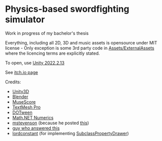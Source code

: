 # Physics-based swordfighting simulator

Work in progress of my bachelor's thesis  

Everything, including all 2D, 3D and music assets is opensource under MIT license - Only exception is some 3rd party code in [Assets/ExternalAssets](https://github.com/MarkusSecundus/PhysicsSwordfight/tree/master/Assets/ExternalAssets) where the licencing terms are explicitly stated.   

To open, use [Unity 2022.2.13](https://unity.com/releases/editor/archive)  

See [itch.io page](https://markussecundus.itch.io/httpsgithubcommarkussecundusphysicsswordfight)   
  
Credits:
 - [Unity3D](https://unity.com/)
 - [Blender](https://www.blender.org/)
 - [MuseScore](https://musescore.org/)
 - [TextMesh Pro](https://docs.unity3d.com/Packages/com.unity.textmeshpro@3.0/manual/index.html)
 - [DOTween](http://dotween.demigiant.com/)
 - [Math.NET Numerics](https://numerics.mathdotnet.com/)
 - [mstevenson](https://github.com/mstevenson) (because he posted [this](https://gist.github.com/mstevenson/4958837))
 - [guy who answered this](https://answers.unity.com/questions/1066291/invertreverse-ui-mask.html)
 - [lordconstant](https://github.com/lordconstant) (for implementing [SubclassPropertyDrawer](https://github.com/lordconstant/SubclassPropertyDrawer))
